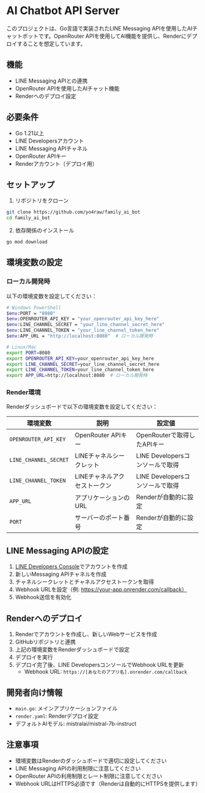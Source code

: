 # AI Chatbot API Server

このプロジェクトは、Go言語で実装されたLINE Messaging APIを使用したAIチャットボットです。OpenRouter APIを使用してAI機能を提供し、Renderにデプロイすることを想定しています。

## 機能

- LINE Messaging APIとの連携
- OpenRouter APIを使用したAIチャット機能
- Renderへのデプロイ設定

## 必要条件

- Go 1.21以上
- LINE Developersアカウント
- LINE Messaging APIチャネル
- OpenRouter APIキー
- Renderアカウント（デプロイ用）

## セットアップ

1. リポジトリをクローン
```bash
git clone https://github.com/yo4raw/family_ai_bot
cd family_ai_bot
```

2. 依存関係のインストール
```bash
go mod download
```

## 環境変数の設定

### ローカル開発時
以下の環境変数を設定してください：

```bash
# Windows PowerShell
$env:PORT = "8080"
$env:OPENROUTER_API_KEY = "your_openrouter_api_key_here"
$env:LINE_CHANNEL_SECRET = "your_line_channel_secret_here"
$env:LINE_CHANNEL_TOKEN = "your_line_channel_token_here"
$env:APP_URL = "http://localhost:8080"  # ローカル開発時

# Linux/Mac
export PORT=8080
export OPENROUTER_API_KEY=your_openrouter_api_key_here
export LINE_CHANNEL_SECRET=your_line_channel_secret_here
export LINE_CHANNEL_TOKEN=your_line_channel_token_here
export APP_URL=http://localhost:8080  # ローカル開発時
```

### Render環境
Renderダッシュボードで以下の環境変数を設定してください：

| 環境変数 | 説明 | 設定値 |
|----------|------|--------|
| `OPENROUTER_API_KEY` | OpenRouter APIキー | OpenRouterで取得したAPIキー |
| `LINE_CHANNEL_SECRET` | LINEチャネルシークレット | LINE Developersコンソールで取得 |
| `LINE_CHANNEL_TOKEN` | LINEチャネルアクセストークン | LINE Developersコンソールで取得 |
| `APP_URL` | アプリケーションのURL | Renderが自動的に設定 |
| `PORT` | サーバーのポート番号 | Renderが自動的に設定 |

## LINE Messaging APIの設定

1. [LINE Developers Console](https://developers.line.biz/console/)でアカウントを作成
2. 新しいMessaging APIチャネルを作成
3. チャネルシークレットとチャネルアクセストークンを取得
4. Webhook URLを設定（例: https://your-app.onrender.com/callback）
5. Webhook送信を有効化

## Renderへのデプロイ

1. Renderでアカウントを作成し、新しいWebサービスを作成
2. GitHubリポジトリと連携
3. 上記の環境変数をRenderダッシュボードで設定
4. デプロイを実行
5. デプロイ完了後、LINE DevelopersコンソールでWebhook URLを更新
   - Webhook URL: `https://[あなたのアプリ名].onrender.com/callback`

## 開発者向け情報

- `main.go`: メインアプリケーションファイル
- `render.yaml`: Renderデプロイ設定
- デフォルトAIモデル: mistralai/mistral-7b-instruct

## 注意事項

- 環境変数はRenderのダッシュボードで適切に設定してください
- LINE Messaging APIの利用制限に注意してください
- OpenRouter APIの利用制限とレート制限に注意してください
- Webhook URLはHTTPS必須です（Renderは自動的にHTTPSを提供します） 